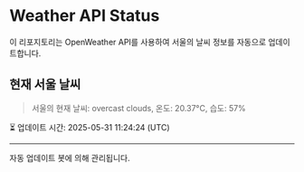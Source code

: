 
# Weather API Status

이 리포지토리는 OpenWeather API를 사용하여 서울의 날씨 정보를 자동으로 업데이트합니다.

## 현재 서울 날씨
> 서울의 현재 날씨: overcast clouds, 온도: 20.37°C, 습도: 57%

⏳ 업데이트 시간: 2025-05-31 11:24:24 (UTC)

---
자동 업데이트 봇에 의해 관리됩니다.
